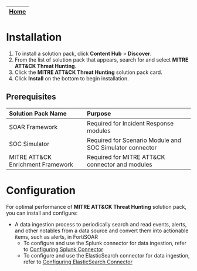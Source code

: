 | [Home](https://github.com/fortinet-fortisoar/solution-pack-mitre-attack-threat-hunting/blob/release/1.0.1/README.md) |
|----------------------------------------------------------------------------------------------------------------------|

# Installation

1. To install a solution pack, click **Content Hub** > **Discover**.
2. From the list of solution pack that appears, search for and select **MITRE ATT&CK Threat Hunting**.
3. Click the **MITRE ATT&CK Threat Hunting** solution pack card.
4. Click **Install** on the bottom to begin installation.

## Prerequisites

| Solution Pack Name                | Purpose                                                  |
|:----------------------------------|:---------------------------------------------------------|
| SOAR Framework                    | Required for Incident Response modules                   |
| SOC Simulator                     | Required for Scenario Module and SOC Simulator connector |
| MITRE ATT&CK Enrichment Framework | Required for MITRE ATT&CK connector and modules          |

# Configuration

For optimal performance of **MITRE ATT&CK Threat Hunting** solution pack, you can install and configure:

- A data ingestion process to periodically search and read events, alerts, and other notables from a data source and convert them into actionable items, such as alerts, in FortiSOAR
    - To configure and use the Splunk connector for data ingestion, refer to [Configuring Splunk Connector](https://docs.fortinet.com/document/fortisoar/1.6.2/splunk/130/splunk-v1-6-2#Configure_Data_Ingestion)
    - To configure and use the ElasticSearch connector for data ingestion, refer to [Configuring ElasticSearch Connector](https://docs.fortinet.com/document/fortisoar/2.2.1/elasticsearch/19/elasticsearch-v2-2-1#Configuration_parameters)